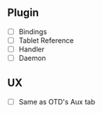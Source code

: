 ## Plugin 

- [ ] Bindings
- [ ] Tablet Reference
- [ ] Handler
- [ ] Daemon

## UX

- [ ] Same as OTD's Aux tab